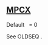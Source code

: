 ## [MPCX](https://nexus.hexagon.com/documentationcenter/bundle/MSC_Nastran_2022.4/page/Nastran_Combined_Book/qrg/parameters/TOC.MPCX.xhtml)

Default    = 0

See  OLDSEQ .

